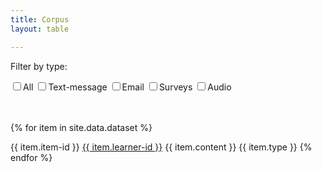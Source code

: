 ```yaml
---
title: Corpus
layout: table

---
```



<div class="dataTables_wrapper container-fluid dt-bootstrap4 no-footer">
    <div class="row">
	    <div class="col-sm-12 col-md-6">
	    <p>Filter by type: 	</p>
	    </div>
<div class="col-sm-12 col-md-6">
			<div class="btn-group" data-toggle="buttons">
			  <label class="btn btn-light">
			    <input onchange="filterme()" type="checkbox" name="type" value="text-message|email|survey-message|audio">All
			  </label>
			  <label class="btn btn-light">
			    <input onchange="filterme()" type="checkbox" name="type" value="text-message">Text-message
			  </label>
			  <label class="btn btn-light">
			    <input onchange="filterme()" type="checkbox" name="type" value="email">Email
			  </label>
			   <label class="btn btn-light">
			    <input onchange="filterme()" type="checkbox" name="type" value="survey-message">Surveys
			  </label>
			   <label class="btn btn-light">
			    <input  onchange="filterme()" type="checkbox" name="type" value="audio">Audio
			  </label>
			</div>
		</div>
	</div>
</div>
<br><br>


{% for item in site.data.dataset %}

<tr id="{{ item.item-id }}">

<td> {{ item.item-id }}</td>
<td> <a href="../learners#{{ item.learner-id }}">{{ item.learner-id }}</a></td>
<td> {{ item.content }}</td>
<td> {{ item.type }}</td>
</tr>
{% endfor %}
